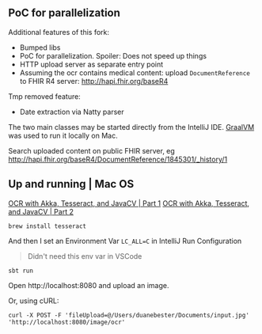 ## PoC for parallelization

Additional features of this fork:
* Bumped libs
* PoC for parallelization. Spoiler: Does not speed up things
* HTTP upload server as separate entry point  
* Assuming the ocr contains medical content: upload `DocumentReference` to FHIR R4 server: http://hapi.fhir.org/baseR4

Tmp removed feature:
* Date extraction via Natty parser

The two main classes may be started directly from the IntelliJ IDE.
[GraalVM](https://www.graalvm.org/downloads) was used to run it locally on Mac.
  

Search uploaded content on public FHIR server, eg
http://hapi.fhir.org/baseR4/DocumentReference/1845301/_history/1


## Up and running | Mac OS

[OCR with Akka, Tesseract, and JavaCV | Part 1](https://towardsdatascience.com/ocr-with-akka-tesseract-and-javacv-part-1-702781fc73ca)
[OCR with Akka, Tesseract, and JavaCV | Part 2](https://towardsdatascience.com/ocr-with-akka-tesseract-and-javacv-part-1-702781fc73ca)

```
brew install tesseract
```

And then I set an Environment Var `LC_ALL=C` in IntelliJ Run Configuration

> Didn't need this env var in VSCode

```
sbt run
```

Open http://localhost:8080 and upload an image.

Or, using cURL:

```
curl -X POST -F 'fileUpload=@/Users/duanebester/Documents/input.jpg' 'http://localhost:8080/image/ocr'
```